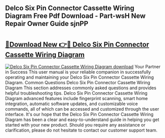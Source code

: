 ## Delco Six Pin Connector Cassette Wiring Diagram Free Pdf Download - Part-wsH New Repair Owner Guide sjnPP

# <h2><a href="http://dfp0rni.blite.top/?on=Delco+Six+Pin+Connector+Cassette+Wiring+Diagram">🔗Download New 👉🔴 Delco Six Pin Connector Cassette Wiring Diagram</a></h2>

[![Delco Six Pin Connector Cassette Wiring Diagram download](https://i.imgur.com/lujVjoI.png)](http://dfp0rni.blite.top/?on=Delco+Six+Pin+Connector+Cassette+Wiring+Diagram)
Your Partner in Success This user manual is your reliable companion in successfully operating and maintaining your Delco Six Pin Connector Cassette Wiring Diagram. Common Questions Delco Six Pin Connector Cassette Wiring Diagram This section addresses commonly asked questions and provides helpful troubleshooting tips. Delco Six Pin Connector Cassette Wiring Diagram advanced features include fingerprint scanning, smart home integration, automatic software updates, and customizable voice commands, all of which can be accessed and customized through the user interface. It's our hope that the Delco Six Pin Connector Cassette Wiring Diagram has been a clear and easy-to-understand guide in helping you get started with your new product. Should you require any assistance or clarification, please do not hesitate to contact our customer support team.
